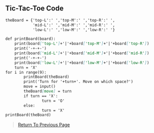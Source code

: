 ## Tic-Tac-Toe Code
```markdown
theBoard = {'top-L':' ','top-M':' ','top-R':' ',
            'mid-L':' ','mid-M':' ','mid-R':' ',
            'low-L':' ','low-M':' ','low-R':' '} 

def printBoard(board):
    print(board['top-L']+'|'+board['top-M']+'|'+board['top-R'])
    print('-+-+-')
    print(board['mid-L']+'|'+board['mid-M']+'|'+board['mid-R']) 
    print('-+-+-')
    print(board['low-L']+'|'+board['low-M']+'|'+board['low-R'])
    turn = 'X'
for i in range(9):
        printBoard(theBoard)
        print('Turn for '+turn+'. Move on which space?')
        move = input()
        theBoard[move] = turn
        if turn == 'X':
                turn = 'O'
        else:
                turn = 'X'
printBoard(theBoard)
```

>  <a href="https://theresiap.github.io/Personal-Project/TicTacToe/">Return To Previous Page</a>
